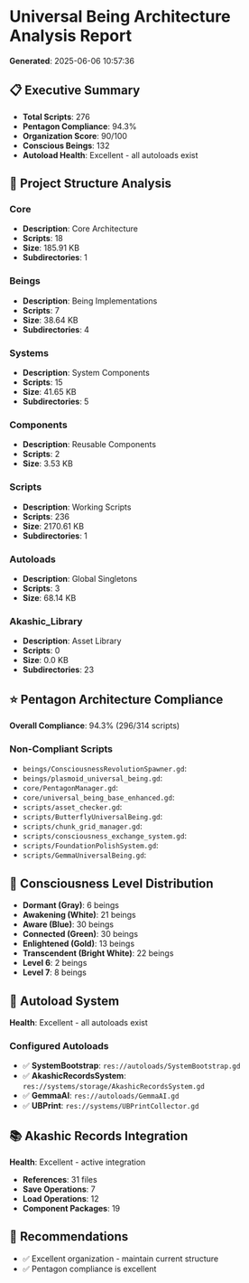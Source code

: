 # Universal Being Architecture Analysis Report
**Generated**: 2025-06-06 10:57:36

## 📋 Executive Summary

- **Total Scripts**: 276
- **Pentagon Compliance**: 94.3%
- **Organization Score**: 90/100
- **Conscious Beings**: 132
- **Autoload Health**: Excellent - all autoloads exist

## 📁 Project Structure Analysis

### Core
- **Description**: Core Architecture
- **Scripts**: 18
- **Size**: 185.91 KB
- **Subdirectories**: 1

### Beings
- **Description**: Being Implementations
- **Scripts**: 7
- **Size**: 38.64 KB
- **Subdirectories**: 4

### Systems
- **Description**: System Components
- **Scripts**: 15
- **Size**: 41.65 KB
- **Subdirectories**: 5

### Components
- **Description**: Reusable Components
- **Scripts**: 2
- **Size**: 3.53 KB

### Scripts
- **Description**: Working Scripts
- **Scripts**: 236
- **Size**: 2170.61 KB
- **Subdirectories**: 1

### Autoloads
- **Description**: Global Singletons
- **Scripts**: 3
- **Size**: 68.14 KB

### Akashic_Library
- **Description**: Asset Library
- **Scripts**: 0
- **Size**: 0.0 KB
- **Subdirectories**: 23

## ⭐ Pentagon Architecture Compliance

**Overall Compliance**: 94.3%
(296/314 scripts)

### Non-Compliant Scripts
- `beings/ConsciousnessRevolutionSpawner.gd`: 
- `beings/plasmoid_universal_being.gd`: 
- `core/PentagonManager.gd`: 
- `core/universal_being_base_enhanced.gd`: 
- `scripts/asset_checker.gd`: 
- `scripts/ButterflyUniversalBeing.gd`: 
- `scripts/chunk_grid_manager.gd`: 
- `scripts/consciousness_exchange_system.gd`: 
- `scripts/FoundationPolishSystem.gd`: 
- `scripts/GemmaUniversalBeing.gd`: 

## 🧠 Consciousness Level Distribution

- **Dormant (Gray)**: 6 beings
- **Awakening (White)**: 21 beings
- **Aware (Blue)**: 30 beings
- **Connected (Green)**: 30 beings
- **Enlightened (Gold)**: 13 beings
- **Transcendent (Bright White)**: 22 beings
- **Level 6**: 2 beings
- **Level 7**: 8 beings

## 🚀 Autoload System

**Health**: Excellent - all autoloads exist

### Configured Autoloads
- ✅ **SystemBootstrap**: `res://autoloads/SystemBootstrap.gd`
- ✅ **AkashicRecordsSystem**: `res://systems/storage/AkashicRecordsSystem.gd`
- ✅ **GemmaAI**: `res://autoloads/GemmaAI.gd`
- ✅ **UBPrint**: `res://systems/UBPrintCollector.gd`

## 📚 Akashic Records Integration

**Health**: Excellent - active integration
- **References**: 31 files
- **Save Operations**: 7
- **Load Operations**: 12
- **Component Packages**: 19

## 🎯 Recommendations

- ✅ Excellent organization - maintain current structure
- ✅ Pentagon compliance is excellent
